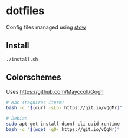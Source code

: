 # dotfiles

Config files managed using [stow](https://www.gnu.org/software/stow/manual/stow.html)

## Install

```
./install.sh
```

## Colorschemes

Uses https://github.com/Mayccoll/Gogh

```bash
# Mac (requires iterm)
bash -c "$(curl -sLo- https://git.io/vQgMr)"
```
```bash
# Debian
sudo apt-get install dconf-cli uuid-runtime
bash -c "$(wget -qO- https://git.io/vQgMr)"
```
